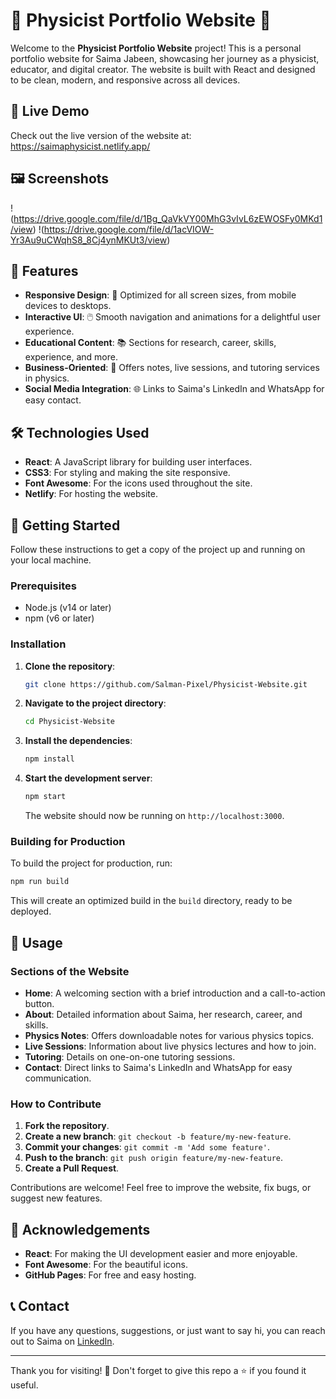 # 🌌 Physicist Portfolio Website 🌟

Welcome to the **Physicist Portfolio Website** project! This is a personal portfolio website for Saima Jabeen, showcasing her journey as a physicist, educator, and digital creator. The website is built with React and designed to be clean, modern, and responsive across all devices.

## 🚀 Live Demo

Check out the live version of the website at: https://saimaphysicist.netlify.app/

## 🖼️ Screenshots

!(https://drive.google.com/file/d/1Bg_QaVkVY00MhG3vIvL6zEWOSFy0MKd1/view)
!(https://drive.google.com/file/d/1acVIOW-Yr3Au9uCWqhS8_8Cj4ynMKUt3/view)

## 🎯 Features

- **Responsive Design**: 📱 Optimized for all screen sizes, from mobile devices to desktops.
- **Interactive UI**: 🖱️ Smooth navigation and animations for a delightful user experience.
- **Educational Content**: 📚 Sections for research, career, skills, experience, and more.
- **Business-Oriented**: 💼 Offers notes, live sessions, and tutoring services in physics.
- **Social Media Integration**: 🌐 Links to Saima's LinkedIn and WhatsApp for easy contact.

## 🛠️ Technologies Used

- **React**: A JavaScript library for building user interfaces.
- **CSS3**: For styling and making the site responsive.
- **Font Awesome**: For the icons used throughout the site.
- **Netlify**: For hosting the website.

## 📝 Getting Started

Follow these instructions to get a copy of the project up and running on your local machine.

### Prerequisites

- Node.js (v14 or later)
- npm (v6 or later)

### Installation

1. **Clone the repository**:
   ```bash
   git clone https://github.com/Salman-Pixel/Physicist-Website.git
   ```

2. **Navigate to the project directory**:
   ```bash
   cd Physicist-Website
   ```

3. **Install the dependencies**:
   ```bash
   npm install
   ```

4. **Start the development server**:
   ```bash
   npm start
   ```
   The website should now be running on `http://localhost:3000`.

### Building for Production

To build the project for production, run:
```bash
npm run build
```
This will create an optimized build in the `build` directory, ready to be deployed.

## 📄 Usage

### Sections of the Website

- **Home**: A welcoming section with a brief introduction and a call-to-action button.
- **About**: Detailed information about Saima, her research, career, and skills.
- **Physics Notes**: Offers downloadable notes for various physics topics.
- **Live Sessions**: Information about live physics lectures and how to join.
- **Tutoring**: Details on one-on-one tutoring sessions.
- **Contact**: Direct links to Saima's LinkedIn and WhatsApp for easy communication.

### How to Contribute

1. **Fork the repository**.
2. **Create a new branch**: `git checkout -b feature/my-new-feature`.
3. **Commit your changes**: `git commit -m 'Add some feature'`.
4. **Push to the branch**: `git push origin feature/my-new-feature`.
5. **Create a Pull Request**.

Contributions are welcome! Feel free to improve the website, fix bugs, or suggest new features.

## 🌟 Acknowledgements

- **React**: For making the UI development easier and more enjoyable.
- **Font Awesome**: For the beautiful icons.
- **GitHub Pages**: For free and easy hosting.

## 📞 Contact

If you have any questions, suggestions, or just want to say hi, you can reach out to Saima on [LinkedIn](https://www.linkedin.com/in/salman-pixel).

---

Thank you for visiting! 🙏 Don't forget to give this repo a ⭐ if you found it useful.
